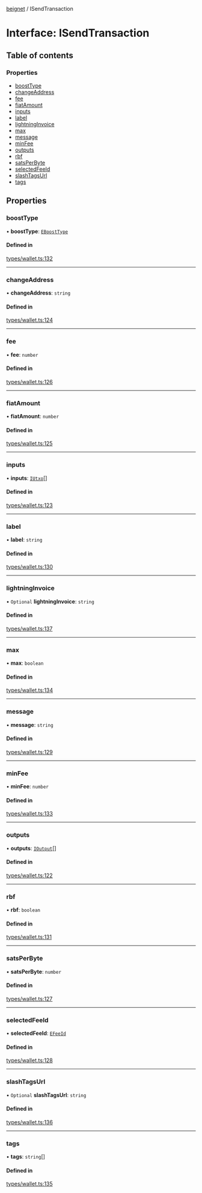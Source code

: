 [beignet](../README.md) / ISendTransaction

# Interface: ISendTransaction

## Table of contents

### Properties

- [boostType](ISendTransaction.md#boosttype)
- [changeAddress](ISendTransaction.md#changeaddress)
- [fee](ISendTransaction.md#fee)
- [fiatAmount](ISendTransaction.md#fiatamount)
- [inputs](ISendTransaction.md#inputs)
- [label](ISendTransaction.md#label)
- [lightningInvoice](ISendTransaction.md#lightninginvoice)
- [max](ISendTransaction.md#max)
- [message](ISendTransaction.md#message)
- [minFee](ISendTransaction.md#minfee)
- [outputs](ISendTransaction.md#outputs)
- [rbf](ISendTransaction.md#rbf)
- [satsPerByte](ISendTransaction.md#satsperbyte)
- [selectedFeeId](ISendTransaction.md#selectedfeeid)
- [slashTagsUrl](ISendTransaction.md#slashtagsurl)
- [tags](ISendTransaction.md#tags)

## Properties

### boostType

• **boostType**: [`EBoostType`](../enums/EBoostType.md)

#### Defined in

[types/wallet.ts:132](https://github.com/synonymdev/beignet/blob/05d5011/src/types/wallet.ts#L132)

___

### changeAddress

• **changeAddress**: `string`

#### Defined in

[types/wallet.ts:124](https://github.com/synonymdev/beignet/blob/05d5011/src/types/wallet.ts#L124)

___

### fee

• **fee**: `number`

#### Defined in

[types/wallet.ts:126](https://github.com/synonymdev/beignet/blob/05d5011/src/types/wallet.ts#L126)

___

### fiatAmount

• **fiatAmount**: `number`

#### Defined in

[types/wallet.ts:125](https://github.com/synonymdev/beignet/blob/05d5011/src/types/wallet.ts#L125)

___

### inputs

• **inputs**: [`IUtxo`](IUtxo.md)[]

#### Defined in

[types/wallet.ts:123](https://github.com/synonymdev/beignet/blob/05d5011/src/types/wallet.ts#L123)

___

### label

• **label**: `string`

#### Defined in

[types/wallet.ts:130](https://github.com/synonymdev/beignet/blob/05d5011/src/types/wallet.ts#L130)

___

### lightningInvoice

• `Optional` **lightningInvoice**: `string`

#### Defined in

[types/wallet.ts:137](https://github.com/synonymdev/beignet/blob/05d5011/src/types/wallet.ts#L137)

___

### max

• **max**: `boolean`

#### Defined in

[types/wallet.ts:134](https://github.com/synonymdev/beignet/blob/05d5011/src/types/wallet.ts#L134)

___

### message

• **message**: `string`

#### Defined in

[types/wallet.ts:129](https://github.com/synonymdev/beignet/blob/05d5011/src/types/wallet.ts#L129)

___

### minFee

• **minFee**: `number`

#### Defined in

[types/wallet.ts:133](https://github.com/synonymdev/beignet/blob/05d5011/src/types/wallet.ts#L133)

___

### outputs

• **outputs**: [`IOutput`](IOutput.md)[]

#### Defined in

[types/wallet.ts:122](https://github.com/synonymdev/beignet/blob/05d5011/src/types/wallet.ts#L122)

___

### rbf

• **rbf**: `boolean`

#### Defined in

[types/wallet.ts:131](https://github.com/synonymdev/beignet/blob/05d5011/src/types/wallet.ts#L131)

___

### satsPerByte

• **satsPerByte**: `number`

#### Defined in

[types/wallet.ts:127](https://github.com/synonymdev/beignet/blob/05d5011/src/types/wallet.ts#L127)

___

### selectedFeeId

• **selectedFeeId**: [`EFeeId`](../enums/EFeeId.md)

#### Defined in

[types/wallet.ts:128](https://github.com/synonymdev/beignet/blob/05d5011/src/types/wallet.ts#L128)

___

### slashTagsUrl

• `Optional` **slashTagsUrl**: `string`

#### Defined in

[types/wallet.ts:136](https://github.com/synonymdev/beignet/blob/05d5011/src/types/wallet.ts#L136)

___

### tags

• **tags**: `string`[]

#### Defined in

[types/wallet.ts:135](https://github.com/synonymdev/beignet/blob/05d5011/src/types/wallet.ts#L135)
